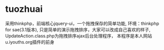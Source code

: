 # tuozhuai
采用thinkphp，前端核心jquery-ui，一个拖拽保存的简单功能,
环境：thinkphp for sae(3.1版本),
只是简单的演示拖拽排序，大家可以改成自己喜欢的样子,
UpdateAction.class.php为拖拽排序ajax后台处理程序，
本程序是本人网站u.iyouths.org插件的前身